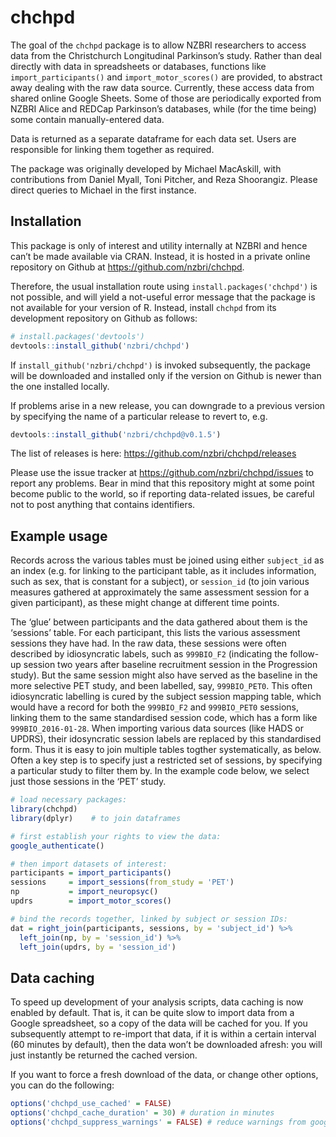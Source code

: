 
<!-- README.md is generated from README.Rmd. Please edit that file -->

# chchpd

The goal of the `chchpd` package is to allow NZBRI researchers to access
data from the Christchurch Longitudinal Parkinson’s study. Rather than
deal directly with data in spreadsheets or databases, functions like
`import_participants()` and `import_motor_scores()` are provided, to
abstract away dealing with the raw data source. Currently, these access
data from shared online Google Sheets. Some of those are periodically
exported from NZBRI Alice and REDCap Parkinson’s databases, while (for
the time being) some contain manually-entered data.

Data is returned as a separate dataframe for each data set. Users are
responsible for linking them together as required.

The package was originally developed by Michael MacAskill, with
contributions from Daniel Myall, Toni Pitcher, and Reza Shoorangiz.
Please direct queries to Michael in the first instance.

## Installation

This package is only of interest and utility internally at NZBRI and
hence can’t be made available via CRAN. Instead, it is hosted in a
private online repository on Github at
<https://github.com/nzbri/chchpd>.

Therefore, the usual installation route using
`install.packages('chchpd')` is not possible, and will yield a
not-useful error message that the package is not available for your
version of R. Instead, install `chchpd` from its development repository
on Github as follows:

``` r
# install.packages('devtools')
devtools::install_github('nzbri/chchpd')
```

If `install_github('nzbri/chchpd')` is invoked subsequently, the package
will be downloaded and installed only if the version on Github is newer
than the one installed locally.

If problems arise in a new release, you can downgrade to a previous
version by specifying the name of a particular release to revert to,
e.g.

``` r
devtools::install_github('nzbri/chchpd@v0.1.5')
```

The list of releases is here: <https://github.com/nzbri/chchpd/releases>

Please use the issue tracker at <https://github.com/nzbri/chchpd/issues>
to report any problems. Bear in mind that this repository might at some
point become public to the world, so if reporting data-related issues,
be careful not to post anything that contains identifiers.

## Example usage

Records across the various tables must be joined using either
`subject_id` as an index (e.g. for linking to the participant table, as
it includes information, such as sex, that is constant for a subject),
or `session_id` (to join various measures gathered at approximately the
same assessment session for a given participant), as these might change
at different time points.

The ‘glue’ between participants and the data gathered about them is the
‘sessions’ table. For each participant, this lists the various
assessment sessions they have had. In the raw data, these sessions were
often described by idiosyncratic labels, such as `999BIO_F2` (indicating
the follow-up session two years after baseline recruitment session in
the Progression study). But the same session might also have served as
the baseline in the more selective PET study, and been labelled, say,
`999BIO_PET0`. This often idiosyncratic labelling is cured by the
subject session mapping table, which would have a record for both the
`999BIO_F2` and `999BIO_PET0` sessions, linking them to the same
standardised session code, which has a form like `999BIO_2016-01-28`.
When importing various data sources (like HADS or UPDRS), their
idosyncratic session labels are replaced by this standardised form. Thus
it is easy to join multiple tables togther systematically, as below.
Often a key step is to specify just a restricted set of sessions, by
specifying a particular study to filter them by. In the example code
below, we select just those sessions in the ‘PET’ study.

``` r
# load necessary packages:
library(chchpd)
library(dplyr)    # to join dataframes

# first establish your rights to view the data:
google_authenticate()

# then import datasets of interest:
participants = import_participants()
sessions     = import_sessions(from_study = 'PET')
np           = import_neuropsyc()
updrs        = import_motor_scores()

# bind the records together, linked by subject or session IDs:
dat = right_join(participants, sessions, by = 'subject_id') %>% 
  left_join(np, by = 'session_id') %>% 
  left_join(updrs, by = 'session_id')
```

## Data caching

To speed up development of your analysis scripts, data caching is now
enabled by default. That is, it can be quite slow to import data from a
Google spreadsheet, so a copy of the data will be cached for you. If you
subsequently attempt to re-import that data, if it is within a certain
interval (60 minutes by default), then the data won’t be downloaded
afresh: you will just instantly be returned the cached version.

If you want to force a fresh download of the data, or change other
options, you can do the following:

``` r
options('chchpd_use_cached' = FALSE)
options('chchpd_cache_duration' = 30) # duration in minutes
options('chchpd_suppress_warnings' = FALSE) # reduce warnings from googlesheets
```
